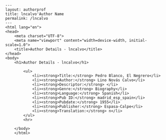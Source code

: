 
    ---
    layout: authorprof
    title: lncalvo'Author Name 
    permalink: /lncalvo
    ---
    <html lang="en">
    <head>
        <meta charset="UTF-8">
        <meta name="viewport" content="width=device-width, initial-scale=1.0">
        <title>Author Details - lncalvo</title>
    </head>
    <body>
        <h1>Author Details - lncalvo</h1>
        
            <ul>
                <li><strong>Title:</strong> Pedro Blanco, El Negrero</li>
                <li><strong>Author:</strong> Lino Novás Calvo</li>
                <li><strong>Descriptor:</strong> </li>
                <li><strong>Genre:</strong> Biography</li>
                <li><strong>Language:</strong> Spanish</li>
                <li><strong>Pub ID:</strong> madrid_esp_spain</li>
                <li><strong>Pubdate:</strong> 1955</li>
                <li><strong>Publisher:</strong> Espasa-Calpe</li>
                <li><strong>Translation:</strong> n</li>
            </ul>
            <hr>
            
        </body>
        </html>
        